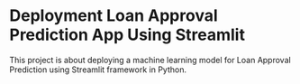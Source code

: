 # Deployment Loan Approval Prediction App Using Streamlit

This project is about deploying a machine learning model for Loan Approval Prediction using Streamlit framework in Python.
